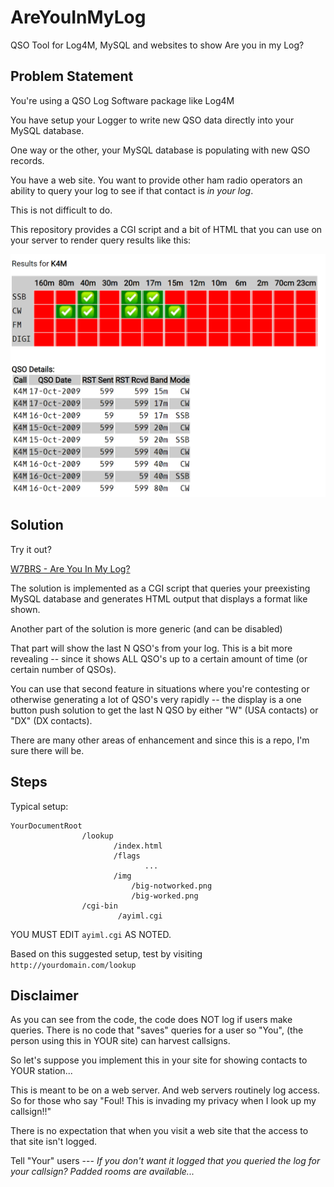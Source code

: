 # AreYouInMyLog
QSO Tool for Log4M, MySQL and websites to show Are you in my Log?


## Problem Statement

You're using a QSO Log Software package like Log4M

You have setup your Logger to write new QSO data directly into your
MySQL database.

One way or the other, your MySQL database is populating with new QSO
records.

You have a web site.  You want to provide other ham radio operators an
ability to query your log to see if that contact is *in your log*.

This is not difficult to do.

This repository provides a CGI script and a bit of HTML that you
can use on your server to render query results like this:

![sample](img/k4m-sample.png)

## Solution

Try it out?

[W7BRS - Are You In My Log?](http://w7brs.com/lookup)



The solution is implemented as a CGI script that queries
your preexisting MySQL database and generates HTML output that displays
a format like shown.

Another part of the solution is more generic (and can be disabled)

That part will show the last N QSO's from your log.  This is a bit
more revealing -- since it shows ALL QSO's up to a certain amount of
time (or certain number of QSOs).

You can use that second feature in situations where you're contesting
or otherwise generating a lot of QSO's very rapidly -- the display is
a one button push solution to get the last N QSO by either "W" (USA
contacts) or "DX" (DX contacts).

There are many other areas of enhancement and since this is a repo,
I'm sure there will be.

## Steps

Typical setup:
```
YourDocumentRoot
                /lookup
                       /index.html
                       /flags
                              ...
                       /img
                           /big-notworked.png
                           /big-worked.png
                /cgi-bin
                        /ayiml.cgi
```

YOU MUST EDIT `ayiml.cgi` AS NOTED.

Based on this suggested setup, test by visiting `http://yourdomain.com/lookup`

## Disclaimer

As you can see from the code, the code does NOT log if users
make queries.  There is no code that "saves" queries for a user so 
"You", (the person using this in YOUR site) can harvest callsigns.

So let's suppose you implement this in your site for showing 
contacts to YOUR station...

This is meant to be on a web server.  And web servers routinely
log access.   So for those who say "Foul! This is invading my privacy
when I look up my callsign!!"   

There is no expectation that when you visit a web site that the access
to that site isn't logged.

Tell "Your" users --- <i>If you don't want it logged that you queried the log for your callsign?  Padded rooms are available... </i>


